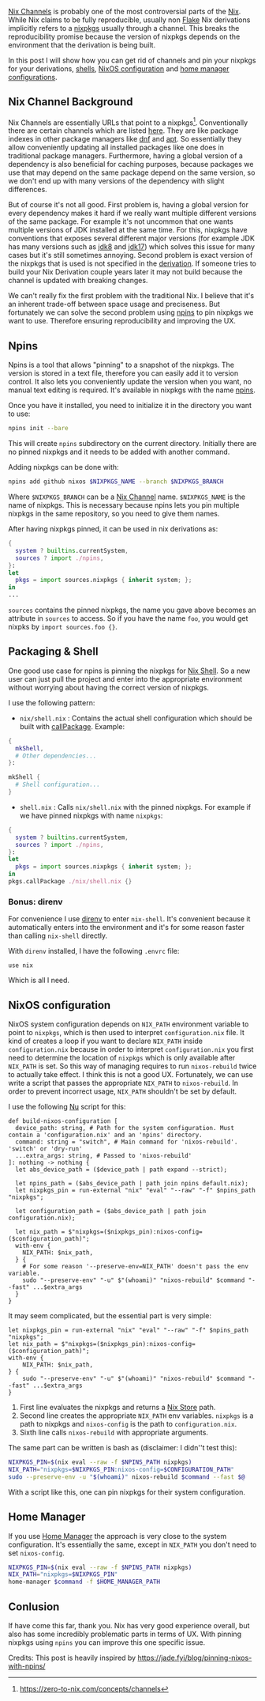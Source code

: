 [Nix Channels]() is probably one of the most controversial parts of the [Nix](). While Nix claims to be fully reproducible, usually non [Flake]() Nix derivations implicitly refers to a [nixpkgs]() usually through a channel. This breaks the reproducibility promise because the version of nixpkgs depends on the environment that the derivation is being built.

In this post I will show how you can get rid of channels and pin your nixpkgs for your derivations, [shells](), [NixOS configuration]() and [home manager configurations]().

## Nix Channel Background
Nix Channels are essentially URLs that point to a nixpkgs[^1]. Conventionally there are certain channels which are listed [here](https://status.nixos.org/). They are like package indexes in other package managers like [dnf]() and [apt](). So essentially they allow conveniently updating all installed packages like one does in traditional package managers. Furthermore, having a global version of a dependency is also beneficial for caching purposes, because packages we use that may depend on the same package depend on the same version, so we don't end up with many versions of the dependency with slight differences.

But of course it's not all good. First problem is, having a global version for every dependency makes it hard if we really want multiple different versions of the same package. For example it's not uncommon that one wants multiple versions of JDK installed at the same time. For this, nixpkgs have conventions that exposes several different major versions (for example JDK has many versions such as [jdk8](https://search.nixos.org/packages?channel=unstable&show=jdk8&from=0&size=50&sort=relevance&type=packages&query=jdk) and [jdk17](https://search.nixos.org/packages?channel=unstable&show=jdk17&from=0&size=50&sort=relevance&type=packages&query=jdk)) which solves this issue for many cases but it's still sometimes annoying. Second problem is exact version of the nixpkgs that is used is not specified in the [derivation](). If someone tries to build your Nix Derivation couple years later it may not build because the channel is updated with breaking changes.

We can't really fix the first problem with the traditional Nix. I believe that it's an inherent trade-off between space usage and preciseness. But fortunately we can solve the second problem using [npins]() to pin nixpkgs we want to use. Therefore ensuring reproducibility and improving the UX.

## Npins
Npins is a tool that allows "pinning" to a snapshot of the nixpkgs. The version is stored in a text file, therefore you can easily add it to version control. It also lets you conveniently update the version when you want, no manual text editing is required. It's available in nixpkgs with the name [npins](https://search.nixos.org/packages?channel=24.05&show=npins&from=0&size=50&sort=relevance&type=packages&query=npins).

Once you have it installed, you need to initialize it in the directory you want to use:
```bash
npins init --bare
```
This will create `npins` subdirectory on the current directory. Initially there are no pinned nixpkgs and it needs to be added with another command.

Adding nixpkgs can be done with:
```bash
npins add github nixos $NIXPKGS_NAME --branch $NIXPKGS_BRANCH
```
Where `$NIXPKGS_BRANCH` can be a [Nix Channel](https://wiki.nixos.org/wiki/Channel_branches) name. `$NIXPKGS_NAME` is the name of nixpkgs. This is necessary because npins lets you pin multiple nixpkgs in the same repository, so you need to give them names.

After having nixpkgs pinned, it can be used in nix derivations as:
```nix
{
  system ? builtins.currentSystem,
  sources ? import ./npins,
}:
let
  pkgs = import sources.nixpkgs { inherit system; };
in
...
```
`sources` contains the pinned nixpkgs, the name you gave above becomes an attribute in `sources` to access. So if you have the name `foo`, you would get nixpks by `import sources.foo {}`.

## Packaging & Shell
One good use case for npins is pinning the nixpkgs for [Nix Shell](). So a new user can just pull the project and enter into the appropriate environment without worrying about having the correct version of nixpkgs.

I use the following pattern:
- `nix/shell.nix` : Contains the actual shell configuration which should be built with [callPackage](). Example:
```nix
{
  mkShell,
  # Other dependencies...
}:

mkShell {
  # Shell configuration...
}
```
- `shell.nix` : Calls `nix/shell.nix` with the pinned nixpkgs. For example if we have pinned nixpkgs with name `nixpkgs`:
```nix
{
  system ? builtins.currentSystem,
  sources ? import ./npins,
}:
let
  pkgs = import sources.nixpkgs { inherit system; };
in
pkgs.callPackage ./nix/shell.nix {}
```

### Bonus: direnv
For convenience I use [direnv]() to enter `nix-shell`. It's convenient because it automatically enters into the environment and it's for some reason faster than calling `nix-shell` directly.

With `direnv` installed, I have the following `.envrc` file:
```direnv
use nix
```
Which is all I need.

## NixOS configuration
NixOS system configuration depends on `NIX_PATH` environment variable to point to `nixpkgs`, which is then used to interpret `configuration.nix` file. It kind of creates a loop if you want to declare `NIX_PATH` inside `configuration.nix` because in order to interpret `configuration.nix` you first need to determine the location of `nixpkgs` which is only available after `NIX_PATH` is set. So this way of managing requires to run `nixos-rebuild` twice to actually take effect. I think this is not a good UX. Fortunately, we can use write a script that passes the appropriate `NIX_PATH` to `nixos-rebuild`. In order to prevent incorrect usage, `NIX_PATH` shouldn't be set by default.

I use the following [Nu]() script for this:
```nu
def build-nixos-configuration [
  device_path: string, # Path for the system configuration. Must contain a 'configuration.nix' and an 'npins' directory.
  command: string = "switch", # Main command for 'nixos-rebuild'. 'switch' or 'dry-run'
  ...extra_args: string, # Passed to 'nixos-rebuild'
]: nothing -> nothing {
  let abs_device_path = ($device_path | path expand --strict);

  let npins_path = ($abs_device_path | path join npins default.nix);
  let nixpkgs_pin = run-external "nix" "eval" "--raw" "-f" $npins_path "nixpkgs";

  let configuration_path = ($abs_device_path | path join configuration.nix);

  let nix_path = $"nixpkgs=($nixpkgs_pin):nixos-config=($configuration_path)";
  with-env {
    NIX_PATH: $nix_path,
  } {
    # For some reason '--preserve-env=NIX_PATH' doesn't pass the env variable.
    sudo "--preserve-env" "-u" $"(whoami)" "nixos-rebuild" $command "--fast" ...$extra_args
  }
}
```

It may seem complicated, but the essential part is very simple:
```nu
let nixpkgs_pin = run-external "nix" "eval" "--raw" "-f" $npins_path "nixpkgs";
let nix_path = $"nixpkgs=($nixpkgs_pin):nixos-config=($configuration_path)";
with-env {
	NIX_PATH: $nix_path,
} {
	sudo "--preserve-env" "-u" $"(whoami)" "nixos-rebuild" $command "--fast" ...$extra_args
}
```
1. First line evaluates the nixpkgs and returns a [Nix Store]() path.
2. Second line creates the appropriate `NIX_PATH` env variables. `nixpkgs` is a path to nixpkgs and `nixos-config` is the path to `configuration.nix`.
3. Sixth line calls `nixos-rebuild` with appropriate arguments.

The same part can be written is bash as (disclaimer: I didn''t test this):
```bash
NIXPKGS_PIN=$(nix eval --raw -f $NPINS_PATH nixpkgs)
NIX_PATH="nixpkgs=$NIXPKGS_PIN:nixos-config=$CONFIGURATION_PATH"
sudo --preserve-env -u "$(whoami)" nixos-rebuild $command --fast $@
```

With a script like this, one can pin nixpkgs for their system configuration.

## Home Manager
If you use [Home Manager]() the approach is very close to the system configuration. It's essentially the same, except in `NIX_PATH` you don't need to set `nixos-config`.

```bash
NIXPKGS_PIN=$(nix eval --raw -f $NPINS_PATH nixpkgs)
NIX_PATH="nixpkgs=$NIXPKGS_PIN"
home-manager $command -f $HOME_MANAGER_PATH
```

## Conlusion
If have come this far, thank you. Nix has very good experience overall, but also has some incredibly problematic parts in terms of UX. With pinning nixpkgs using `npins` you can improve this one specific issue.

Credits: This post is heavily inspired by https://jade.fyi/blog/pinning-nixos-with-npins/

[^1]: https://zero-to-nix.com/concepts/channels

